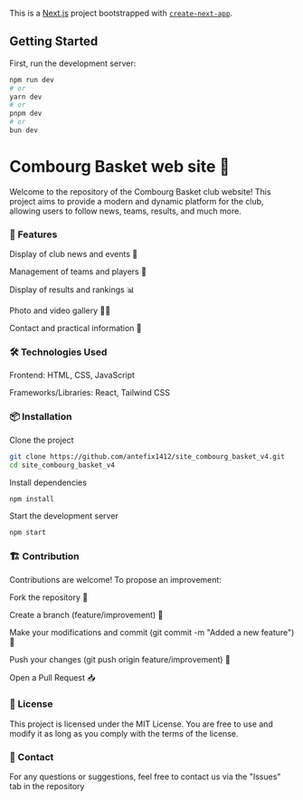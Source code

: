 This is a [Next.js](https://nextjs.org) project bootstrapped with [`create-next-app`](https://nextjs.org/docs/pages/api-reference/create-next-app).

## Getting Started

First, run the development server:

```bash
npm run dev
# or
yarn dev
# or
pnpm dev
# or
bun dev
```
# Combourg Basket web site 🏀

Welcome to the repository of the Combourg Basket club website! This project aims to provide a modern and dynamic platform for the club, allowing users to follow news, teams, results, and much more.

### 🚀 Features

Display of club news and events 📅

Management of teams and players 🏀

Display of results and rankings 📊

Photo and video gallery 📸🎥

Contact and practical information 📍

### 🛠️ Technologies Used

Frontend: HTML, CSS, JavaScript

Frameworks/Libraries: React, Tailwind CSS

### 📦 Installation

Clone the project

```bash
git clone https://github.com/antefix1412/site_combourg_basket_v4.git
cd site_combourg_basket_v4
```

Install dependencies

```bash
npm install
```

Start the development server

```bash
npm start
```

### 🏗️ Contribution

Contributions are welcome! To propose an improvement:

Fork the repository 🍴

Create a branch (feature/improvement) 🌿

Make your modifications and commit (git commit -m "Added a new feature") 📝

Push your changes (git push origin feature/improvement) 🚀

Open a Pull Request 📥

### 📄 License

This project is licensed under the MIT License. You are free to use and modify it as long as you comply with the terms of the license.

### 📩 Contact

For any questions or suggestions, feel free to contact us via the "Issues" tab in the repository
